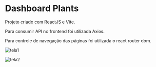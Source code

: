 # Dashboard Plants
Projeto criado com ReactJS e Vite.

Para consumir API no frontend foi utilizada Axios.

Para controle de navegação das páginas foi utilizada o react router dom.


![tela1](https://user-images.githubusercontent.com/82118386/187218191-fdf89cca-e5de-4297-a8f2-d33d26129de8.png)

![tela2](https://user-images.githubusercontent.com/82118386/187219467-624c46ab-3ed1-4299-b79b-2184bc2d6aac.png)
